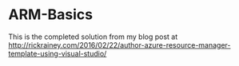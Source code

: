 # ARM-Basics

This is the completed solution from my blog post at http://rickrainey.com/2016/02/22/author-azure-resource-manager-template-using-visual-studio/
